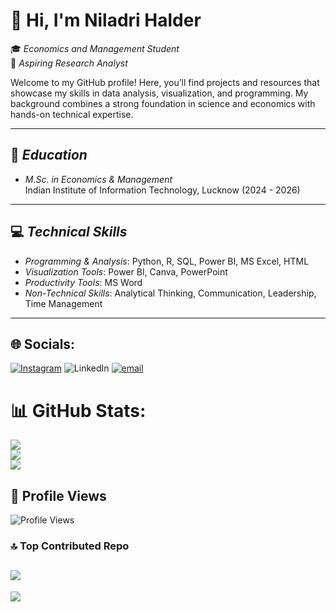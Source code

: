 # 👋 Hi, I'm Niladri Halder



🎓 *Economics and Management Student*  
💼 *Aspiring Research Analyst*  

Welcome to my GitHub profile! Here, you’ll find projects and resources that showcase my skills in data analysis, visualization, and programming. My background combines a strong foundation in science and economics with hands-on technical expertise.

---

## 📜 *Education*
- *M.Sc. in Economics & Management*  
  Indian Institute of Information Technology, Lucknow (2024 - 2026)    

---

## 💻 *Technical Skills*
- *Programming & Analysis*: Python, R, SQL, Power BI, MS Excel, HTML  
- *Visualization Tools*: Power BI, Canva, PowerPoint  
- *Productivity Tools*: MS Word  
- *Non-Technical Skills*: Analytical Thinking, Communication, Leadership, Time Management  

---


## 🌐 Socials:
[![Instagram](https://img.shields.io/badge/Instagram-%23E4405F.svg?logo=Instagram&logoColor=white)](https://instagram.com/https://www.instagram.com/goyank_03?igsh=MWxrdm5yN2NqNjZvNg==) ![LinkedIn](https://img.shields.io/badge/LinkedIn-%230077B5.svg?logo=linkedin&logoColor=white) [![email](https://img.shields.io/badge/Email-D14836?logo=gmail&logoColor=white)](mailto:niladrih03@gmail.com) 

# 📊 GitHub Stats:
![](https://github-readme-stats.vercel.app/api?username=miyamura-web&theme=dark&hide_border=false&include_all_commits=false&count_private=false)<br/>
![](https://github-readme-streak-stats.herokuapp.com/?user=miyamura-web&theme=dark&hide_border=false)<br/>
![](https://github-readme-stats.vercel.app/api/top-langs/?username=miyamura-web&theme=dark&hide_border=false&include_all_commits=false&count_private=false&layout=compact)

## 👀 Profile Views  
![Profile Views](https://komarev.com/ghpvc/?username=miyamura-web&style=for-the-badge&color=brightgreen)


### 🔝 Top Contributed Repo
![](https://github-contributor-stats.vercel.app/api?username=miyamura-web&limit=5&theme=dark&combine_all_yearly_contributions=true)
---
[![](https://visitcount.itsvg.in/api?id=miyamura-web&icon=0&color=0)](https://visitcount.itsvg.in)


